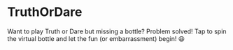 # TruthOrDare
Want to play Truth or Dare but missing a bottle? Problem solved! Tap to spin the virtual bottle and let the fun (or embarrassment) begin! 😆
